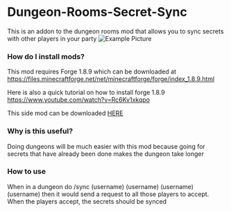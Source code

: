 # Dungeon-Rooms-Secret-Sync
This is an addon to the dungeon rooms mod that allows you to sync secrets with other players in your party
![Example Picture](https://camo.githubusercontent.com/0a5ff9bf3f2084c3cdd8586e5d849e5572b44c824a39aa729e785cf2ac7c318e/68747470733a2f2f6879706978656c2e6e65742f6174746163686d656e74732f323438313130352f)
### How do I install mods?
This mod requires Forge 1.8.9 which can be downloaded at https://files.minecraftforge.net/net/minecraftforge/forge/index_1.8.9.html

Here is also a quick tutorial on how to install forge 1.8.9 https://www.youtube.com/watch?v=Rc6Kv1xkqpo

This side mod can be downloaded [HERE](https://cdn.discordapp.com/attachments/975147762142298122/982075654478626836/DungeonSync-1.8.9.jar)

### Why is this useful?
Doing dungeons will be much easier with this mod because going for secrets that have already been done makes the dungeon take longer

### How to use
When in a dungeon do /sync (username) (username) (username) (username) then it would send a request to all those players to accept.
When the players accept, the secrets should be synced


